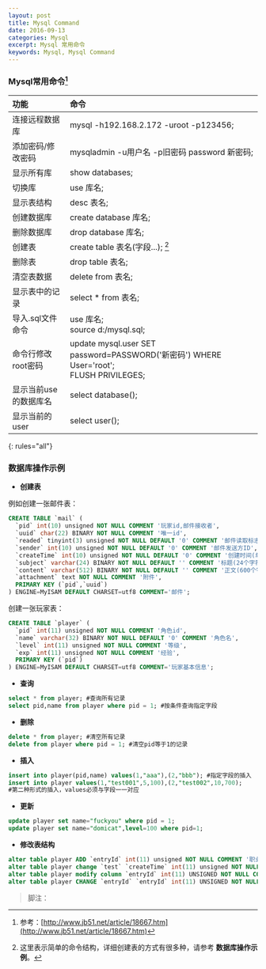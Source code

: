 ```yaml
---
layout: post
title: Mysql Command
date: 2016-09-13
categories: Mysql
excerpt: Mysql 常用命令
keywords: Mysql, Mysql Command
---
```



### Mysql常用命令[^footer2]

| 功能                         | 命令                                         | 
|:-----------------------------|:---------------------------------------------|
| 连接远程数据库                	| mysql -h192.168.2.172 -uroot -p123456;		| 
| 添加密码/修改密码             	| mysqladmin -u用户名 -p旧密码 password 新密码;  	|
| 显示所有库                    	| show databases;  								|
| 切换库                       	| use 库名; 	 									|
| 显示表结构                    	| desc 表名;   									|
| 创建数据库           			| create database 库名;   						|
| 删除数据库			           	| drop database 库名;   							|
| 创建表           				| create table 表名(字段...);  [^footer1]		|
| 删除表           				| drop table 表名;	   							|
| 清空表数据           			| delete from 表名;   							|
| 显示表中的记录           		| select * from 表名;							|
| 导入.sql文件命令           		| use 库名;<br>source d:/mysql.sql;				|
| 命令行修改root密码           	| update mysql.user SET password=PASSWORD('新密码') WHERE User='root';<br>FLUSH PRIVILEGES;|
| 显示当前use的数据库名			| select database();							|
| 显示当前的user					| select user();								|
{: rules="all"}

### 数据库操作示例

- **创建表**

例如创建一张邮件表：

```sql
CREATE TABLE `mail` (
  `pid` int(10) unsigned NOT NULL COMMENT '玩家id,邮件接收者',
  `uuid` char(22) BINARY NOT NULL COMMENT '唯一id',
  `readed` tinyint(3) unsigned NOT NULL DEFAULT '0' COMMENT '邮件读取标志 0未读,1已读未取附件,2已读并取附件',
  `sender` int(10) unsigned NOT NULL DEFAULT '0' COMMENT '邮件发送方ID',
  `createTime` int(10) unsigned NOT NULL DEFAULT '0' COMMENT '创建时间(单位:秒)',
  `subject` varchar(24) BINARY NOT NULL DEFAULT '' COMMENT '标题(24个字符)',
  `content` varchar(512) BINARY NOT NULL DEFAULT '' COMMENT '正文(600个字符)',
  `attachment` text NOT NULL COMMENT '附件',
  PRIMARY KEY (`pid`,`uuid`)
) ENGINE=MyISAM DEFAULT CHARSET=utf8 COMMENT='邮件';
```

创建一张玩家表：

```sql
CREATE TABLE `player` (
  `pid` int(11) unsigned NOT NULL COMMENT '角色id',
  `name` varchar(32) BINARY NOT NULL DEFAULT '0' COMMENT '角色名',
  `level` int(11) unsigned NOT NULL COMMENT '等级',
  `exp` int(11) unsigned NOT NULL COMMENT '经验',
  PRIMARY KEY (`pid`)
) ENGINE=MyISAM DEFAULT CHARSET=utf8 COMMENT='玩家基本信息';
```

- **查询**

```sql
select * from player; #查询所有记录
select pid,name from player where pid = 1; #按条件查询指定字段
```

- **删除**

```sql
delete * from player; #清空所有记录
delete from player where pid = 1; #清空pid等于1的记录
```

- **插入**

```sql
insert into player(pid,name) values(1,"aaa"),(2,"bbb"); #指定字段的插入
insert into player values(1,"test001",5,100),(2,"test002",10,700);
#第二种形式的插入，values必须与字段一一对应
```

- **更新**

```sql
update player set name="fuckyou" where pid = 1; 
update player set name="domicat",level=100 where pid=1;
```

- **修改表结构**

```sql
alter table player ADD `entryId` int(11) unsigned NOT NULL COMMENT '职业';#添加字段
alter table player change `test` `createTime` int(11) unsigned NOT NULL COMMENT '创号时间'; #修改字段
alter table player modify column `entryId` int(11) UNSIGNED NOT NULL COMMENT '职业' after `server`; #更改字段位置
alter table player CHANGE `entryId` `entryId` int(11) UNSIGNED NOT NULL COMMENT '职业'; #修改字段注释
```

>脚注：

[^footer1]: 这里表示简单的命令结构，详细创建表的方式有很多种，请参考 **数据库操作示例**。
[^footer2]: 参考：[http://www.jb51.net/article/18667.htm](http://www.jb51.net/article/18667.htm)